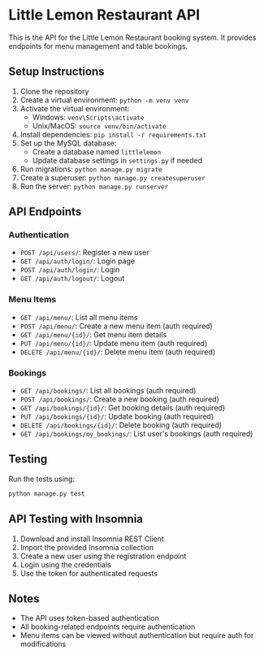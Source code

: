 # Little Lemon Restaurant API

This is the API for the Little Lemon Restaurant booking system. It provides endpoints for menu management and table bookings.

## Setup Instructions

1. Clone the repository
2. Create a virtual environment: `python -m venv venv`
3. Activate the virtual environment:
   - Windows: `venv\Scripts\activate`
   - Unix/MacOS: `source venv/bin/activate`
4. Install dependencies: `pip install -r requirements.txt`
5. Set up the MySQL database:
   - Create a database named `littlelemon`
   - Update database settings in `settings.py` if needed
6. Run migrations: `python manage.py migrate`
7. Create a superuser: `python manage.py createsuperuser`
8. Run the server: `python manage.py runserver`

## API Endpoints

### Authentication
- `POST /api/users/`: Register a new user
- `GET /api/auth/login/`: Login page
- `POST /api/auth/login/`: Login
- `GET /api/auth/logout/`: Logout

### Menu Items
- `GET /api/menu/`: List all menu items
- `POST /api/menu/`: Create a new menu item (auth required)
- `GET /api/menu/{id}/`: Get menu item details
- `PUT /api/menu/{id}/`: Update menu item (auth required)
- `DELETE /api/menu/{id}/`: Delete menu item (auth required)

### Bookings
- `GET /api/bookings/`: List all bookings (auth required)
- `POST /api/bookings/`: Create a new booking (auth required)
- `GET /api/bookings/{id}/`: Get booking details (auth required)
- `PUT /api/bookings/{id}/`: Update booking (auth required)
- `DELETE /api/bookings/{id}/`: Delete booking (auth required)
- `GET /api/bookings/my_bookings/`: List user's bookings (auth required)

## Testing

Run the tests using:
```bash
python manage.py test
```

## API Testing with Insomnia

1. Download and install Insomnia REST Client
2. Import the provided Insomnia collection
3. Create a new user using the registration endpoint
4. Login using the credentials
5. Use the token for authenticated requests

## Notes

- The API uses token-based authentication
- All booking-related endpoints require authentication
- Menu items can be viewed without authentication but require auth for modifications
